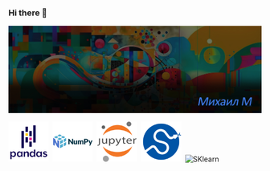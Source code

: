 ### Hi there 👋
[![Mikhail's GitHub Banner](./header.jpg)](https://stepik.org/users/489738589/profile)

<!--
**maryginm/maryginm** is a ✨ _special_ ✨ repository because its `README.md` (this file) appears on your GitHub profile.

Here are some ideas to get you started:

- 🔭 I’m currently working on ...
- 🌱 I’m currently learning ...
- 👯 I’m looking to collaborate on ...
- 🤔 I’m looking for help with ...
- 💬 Ask me about ...
- 📫 How to reach me: ...
- 😄 Pronouns: ...
- ⚡ Fun fact: ...
-->
<div>
  <img src='https://github.com/devicons/devicon/blob/55609aa5bd817ff167afce0d965585c92040787a/icons/pandas/pandas-original-wordmark.svg' title="Pandas" alt="Pandas" width="80" height="80"/>&nbsp;
<img src='https://github.com/devicons/devicon/blob/55609aa5bd817ff167afce0d965585c92040787a/icons/numpy/numpy-original-wordmark.svg'
title="Numpy" alt="Numpy" width="80" height="80"/>&nbsp;
<img src='https://github.com/devicons/devicon/blob/55609aa5bd817ff167afce0d965585c92040787a/icons/jupyter/jupyter-original-wordmark.svg'
title="Jupyter" alt="Jupyter" width="80" height="80"/>&nbsp;
<img src='https://raw.githubusercontent.com/scipy/scipy/main/doc/source/_static/logo.svg'
title="Scipy" alt="Scipy" width="80" height="80"/>&nbsp;
<img src='https://raw.githubusercontent.com/scikit-learn/scikit-learn/main/doc/logos/scikit-learn-logo.png'
title="SKlearn" alt="SKlearn" width="80" height="80"/>&nbsp;

</div>
  
